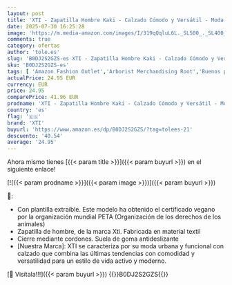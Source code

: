 ```yaml
---
layout: post
title: 'XTI - Zapatilla Hombre Kaki - Calzado Cómodo y Versátil - Moda Casual - Modelo 14357301  Talla 45 '
date: 2025-07-30 16:25:28
image: 'https://m.media-amazon.com/images/I/319qQqluL6L._SL500_._SL400_.jpg'
comments: true
category: ofertas
author: 'tole.es'
slug: 'B0DJ2S2GZS-es XTI - Zapatilla Hombre Kaki - Calzado Cómodo y Versátil -...'
sku: 'B0DJ2S2GZS-es'
tags: [ 'Amazon Fashion Outlet','Arborist Merchandising Root','Buenos precios en moda','Compre 2, obtenga un 10 % de descuento','Compre 2, obtenga un 10 % de descuento_Shoes 2','Mens Shoes','Moda','Moda Hombre','Self Service','Shoes','Special Features Stores','Zapatillas casual para hombre','Zapatillas deportivas y de moda para hombre','Zapatos para hombre','c8538d25-3af9-48d3-aeff-5f3ce5572a36_0','c8538d25-3af9-48d3-aeff-5f3ce5572a36_1701','c8538d25-3af9-48d3-aeff-5f3ce5572a36_2801','c8538d25-3af9-48d3-aeff-5f3ce5572a36_7601','xti','zapatilla','🇪🇸', ]
actualPrice: 24.95 EUR
currency: EUR
price: 24.95
comparePrice: 41.96 EUR
prodname: 'XTI - Zapatilla Hombre Kaki - Calzado Cómodo y Versátil - Moda Casual - Modelo 14357301  Talla 45 '
country: 'es'
flag: '🇪🇸'
brand: 'XTI'
buyurl: 'https://www.amazon.es/dp/B0DJ2S2GZS/?tag=tolees-21'
descuento: '40.54'
average: '24.95'
---
```


Ahora mismo tienes [{{< param title >}}]({{< param buyurl >}}) en el siguiente enlace!

[![{{< param prodname >}}]({{< param image >}})]({{< param buyurl >}})

🔎:

- Con plantilla extraíble. Este modelo ha obtenido el certificado vegano por la organización mundial PETA (Organización de los derechos de los animales)
- Zapatilla de hombre, de la marca Xti. Fabricada en material textil
- Cierre mediante cordones. Suela de goma antideslizante
- [Nuestra Marca]: XTI se caracteriza por su moda urbana y funcional con calzado que combina las últimas tendencias con comodidad y versatilidad para un estilo de vida activo y moderno.

[🛒 Visítala!!!]({{< param buyurl >}})
{{<world>}}B0DJ2S2GZS{{</world>}}
